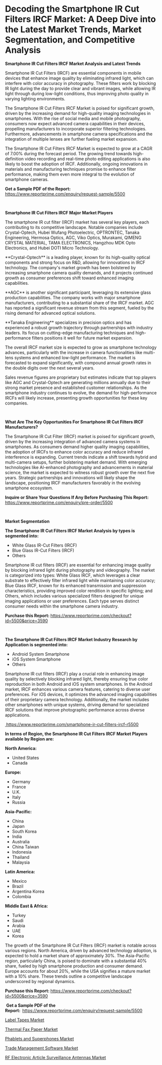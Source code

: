 <p><h1>Decoding the Smartphone IR Cut Filters IRCF Market: A Deep Dive into the Latest Market Trends, Market Segmentation, and Competitive Analysis</h1></p><p><strong>Smartphone IR Cut Filters IRCF Market Analysis and Latest Trends</strong></p>
<p><p>Smartphone IR Cut Filters (IRCF) are essential components in mobile devices that enhance image quality by eliminating infrared light, which can interfere with color accuracy in photography. These filters work by blocking IR light during the day to provide clear and vibrant images, while allowing IR light through during low-light conditions, thus improving photo quality in varying lighting environments. </p><p>The Smartphone IR Cut Filters IRCF Market is poised for significant growth, driven by the increasing demand for high-quality imaging technologies in smartphones. With the rise of social media and mobile photography, consumers now expect advanced camera capabilities in their devices, propelling manufacturers to incorporate superior filtering technologies. Furthermore, advancements in smartphone camera specifications and the integration of multiple lenses are further fueling market expansion.</p><p>The Smartphone IR Cut Filters IRCF Market is expected to grow at a CAGR of 7.00% during the forecast period. The growing trend towards high-definition video recording and real-time photo editing applications is also likely to boost the adoption of IRCF. Additionally, ongoing innovations in materials and manufacturing techniques promise to enhance filter performance, making them even more integral to the evolution of smartphone cameras.</p></p>
<p><strong>Get a Sample PDF of the Report:&nbsp;</strong> <a href="https://www.reportprime.com/enquiry/request-sample/5500?utm_campaign=114&utm_medium=2&utm_source=Github&utm_content=ia&utm_term=15112024&utm_id=smartphone-ir-cut-filters-ircf">https://www.reportprime.com/enquiry/request-sample/5500</a></p>
<p>&nbsp;</p>
<p><strong>Smartphone IR Cut Filters IRCF Major Market Players</strong></p>
<p><p>The smartphone IR cut filter (IRCF) market has several key players, each contributing to its competitive landscape. Notable companies include Crystal-Optech, Hubei Wufang Photoelectric, OPTRONTEC, Tanaka Engineering, Hermosa Optics, AGC, Viko Optics, Murakami, QIMENG CRYSTAL MATERIAL, TAMA ELECTRONICS, Hangzhou MDK Opto Electronics, and Hubei DOTI Micro Technology.</p><p>**Crystal-Optech** is a leading player, known for its high-quality optical components and strong focus on R&D, allowing for innovations in IRCF technology. The company's market growth has been bolstered by increasing smartphone camera quality demands, and it projects continued growth as consumer preferences shift toward enhanced imaging capabilities.</p><p>**AGC** is another significant participant, leveraging its extensive glass production capabilities. The company works with major smartphone manufacturers, contributing to a substantial share of the IRCF market. AGC has reported a significant revenue stream from this segment, fueled by the rising demand for advanced optical solutions.</p><p>**Tanaka Engineering** specializes in precision optics and has experienced a robust growth trajectory through partnerships with industry leaders. Its focus on cutting-edge manufacturing techniques and high-performance filters positions it well for future market expansion.</p><p>The overall IRCF market size is expected to grow as smartphone technology advances, particularly with the increase in camera functionalities like multi-lens systems and enhanced low-light performance. The market is forecasted to expand significantly, with compound annual growth rates in the double digits over the next several years.</p><p>Sales revenue figures are proprietary but estimates indicate that top players like AGC and Crystal-Optech are generating millions annually due to their strong market presence and established customer relationships. As the smartphone industry continues to evolve, the demand for high-performance IRCFs will likely increase, presenting growth opportunities for these key companies.</p></p>
<p>&nbsp;</p>
<p><strong>What Are The Key Opportunities For Smartphone IR Cut Filters IRCF Manufacturers?</strong></p>
<p><p>The Smartphone IR Cut Filter (IRCF) market is poised for significant growth, driven by the increasing integration of advanced camera systems in smartphones. As consumers demand higher quality imaging capabilities, the adoption of IRCFs to enhance color accuracy and reduce infrared interference is expanding. Current trends indicate a shift towards hybrid and multi-camera setups, further bolstering market demand. With emerging technologies like AI-enhanced photography and advancements in material science, the market is expected to witness robust growth over the next five years. Strategic partnerships and innovations will likely shape the landscape, positioning IRCF manufacturers favorably in the evolving smartphone ecosystem.</p></p>
<p><strong>Inquire or Share Your Questions If Any Before Purchasing This Report:</strong> <a href="https://www.reportprime.com/enquiry/pre-order/5500?utm_campaign=114&utm_medium=2&utm_source=Github&utm_content=ia&utm_term=15112024&utm_id=smartphone-ir-cut-filters-ircf">https://www.reportprime.com/enquiry/pre-order/5500</a></p>
<p>&nbsp;</p>
<p><strong>Market Segmentation</strong></p>
<p><strong>The Smartphone IR Cut Filters IRCF Market Analysis by types is segmented into:</strong></p>
<p><ul><li>White Glass IR-Cut Filters (IRCF)</li><li>Blue Glass IR-Cut Filters (IRCF)</li><li>Others</li></ul></p>
<p><p>Smartphone IR cut filters (IRCF) are essential for enhancing image quality by blocking infrared light during photography and videography. The market is categorized into types: White Glass IRCF, which leverages a clear substrate to effectively filter infrared light while maintaining color accuracy; Blue Glass IRCF, known for its enhanced transmission and suppression characteristics, providing improved color rendition in specific lighting; and Others, which includes various specialized filters designed for unique imaging applications or user preferences. Each type serves distinct consumer needs within the smartphone camera industry.</p></p>
<p><strong>Purchase this Report:&nbsp;</strong><a href="https://www.reportprime.com/checkout?id=5500&price=3590&utm_campaign=114&utm_medium=2&utm_source=Github&utm_content=ia&utm_term=15112024&utm_id=smartphone-ir-cut-filters-ircf">https://www.reportprime.com/checkout?id=5500&price=3590</a></p>
<p>&nbsp;</p>
<p><strong>The Smartphone IR Cut Filters IRCF Market Industry Research by Application is segmented into:</strong></p>
<p><ul><li>Android System Smartphone</li><li>iOS System Smartphone</li><li>Others</li></ul></p>
<p><p>Smartphone IR cut filters (IRCF) play a crucial role in enhancing image quality by selectively blocking infrared light, thereby ensuring true color reproduction in both Android and iOS system smartphones. In the Android market, IRCF enhances various camera features, catering to diverse user preferences. For iOS devices, it optimizes the advanced imaging capabilities of their proprietary camera technology. Additionally, the market includes other smartphones with unique systems, driving demand for specialized IRCF solutions that improve photographic performance across diverse applications.</p></p>
<p><a href="https://www.reportprime.com/smartphone-ir-cut-filters-ircf-r5500?utm_campaign=114&utm_medium=2&utm_source=Github&utm_content=ia&utm_term=15112024&utm_id=smartphone-ir-cut-filters-ircf">&nbsp;https://www.reportprime.com/smartphone-ir-cut-filters-ircf-r5500</a></p>
<p><strong>In terms of Region, the Smartphone IR Cut Filters IRCF Market Players available by Region are:</strong></p>
<p>
    <p> <strong> North America: </strong>
        <ul>
            <li>United States</li>
            <li>Canada</li>
        </ul>
        </p> 
    <p> <strong> Europe: </strong>
        <ul>
            <li>Germany</li>
            <li>France</li>
            <li>U.K.</li>
            <li>Italy</li>
            <li>Russia</li>
        </ul>
        </p> 
    <p> <strong> Asia-Pacific: </strong>
        <ul>
            <li>China</li>
            <li>Japan</li>
            <li>South Korea</li>
            <li>India</li>
            <li>Australia</li>
            <li>China Taiwan</li>
            <li>Indonesia</li>
            <li>Thailand</li>
            <li>Malaysia</li>
        </ul>
        </p> 
    <p> <strong> Latin America: </strong>
        <ul>
            <li>Mexico</li>
            <li>Brazil</li>
            <li>Argentina Korea</li>
            <li>Colombia</li>
        </ul>
        </p> 
    <p> <strong> Middle East & Africa: </strong>
        <ul>
            <li>Turkey</li>
            <li>Saudi</li>
            <li>Arabia</li>
            <li>UAE</li>
            <li>Korea</li>
        </ul>
    </p>
    </p>
<p><p>The growth of the Smartphone IR Cut Filters (IRCF) market is notable across various regions. North America, driven by advanced technology adoption, is expected to hold a market share of approximately 30%. The Asia-Pacific region, particularly China, is poised to dominate with a substantial 40% share, fueled by high smartphone production and consumer demand. Europe accounts for about 20%, while the USA signifies a mature market with a 10% share. These trends outline a competitive landscape underscored by regional dynamics.</p></p>
<p><strong>Purchase this Report: </strong><a href="https://www.reportprime.com/checkout?id=5500&price=3590&utm_campaign=114&utm_medium=2&utm_source=Github&utm_content=ia&utm_term=15112024&utm_id=smartphone-ir-cut-filters-ircf">https://www.reportprime.com/checkout?id=5500&price=3590</a></p>
<p>&nbsp;<strong>Get a Sample PDF of the Report:&nbsp;&nbsp;</strong><a href="https://www.reportprime.com/enquiry/request-sample/5500?utm_campaign=114&utm_medium=2&utm_source=Github&utm_content=ia&utm_term=15112024&utm_id=smartphone-ir-cut-filters-ircf">https://www.reportprime.com/enquiry/request-sample/5500</a></p>
<p><strong></strong></p>
<p><p><a href="https://www.linkedin.com/pulse/label-tapes-market-trends-focusing-insight-forecast-analysis-0hutf?utm_campaign=114&utm_medium=2&utm_source=Github&utm_content=ia&utm_term=15112024&utm_id=smartphone-ir-cut-filters-ircf">Label Tapes Market</a></p><p><a href="https://www.linkedin.com/pulse/charting-future-comprehensive-analysis-global-thermal-fax-lzb7c?utm_campaign=114&utm_medium=2&utm_source=Github&utm_content=ia&utm_term=15112024&utm_id=smartphone-ir-cut-filters-ircf">Thermal Fax Paper Market</a></p><p><a href="https://github.com/rahu1506/Market-Research-Report-List-6/blob/main/phablets-and-superphones-market.md?utm_campaign=114&utm_medium=2&utm_source=Github&utm_content=ia&utm_term=15112024&utm_id=smartphone-ir-cut-filters-ircf">Phablets and Superphones Market</a></p><p><a href="https://issuu.com/reportprime-2/docs/trade-management-software-market-si_a3939bd856d9bb?utm_campaign=114&utm_medium=2&utm_source=Github&utm_content=ia&utm_term=15112024&utm_id=smartphone-ir-cut-filters-ircf">Trade Management Software Market</a></p><p><a href="https://github.com/FassouRP/Market-Research-Report-List-6/blob/main/rf-electronic-article-surveillance-antennas-market.md?utm_campaign=114&utm_medium=2&utm_source=Github&utm_content=ia&utm_term=15112024&utm_id=smartphone-ir-cut-filters-ircf">RF Electronic Article Surveillance Antennas Market</a></p></p>